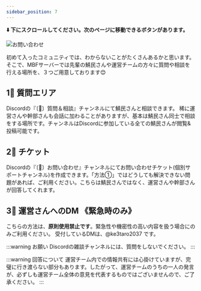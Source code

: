 ```yaml
---
sidebar_position: 7
---
```


**⬇️ 下にスクロールしてください。次のページに移動できるボタンがあります。**

![お問い合わせ](/img/mbf/label_contact.png)

初めて入ったコミュニティでは、わからないことがたくさんあるかと思います。
そこで、MBFサーバーでは先輩の鯖民さんや運営チームの方々に質問や相談を行える場所を、３つご用意しております😊

## 1⃣ 質問エリア

Discordの『〔🙋〕質問＆相談』チャンネルにて鯖民さんと相談できます。
稀に運営さんや幹部さんも会話に加わることがありますが、基本は鯖民さん同士で相談をする場所です。チャンネルはDiscordに参加している全ての鯖民さんが閲覧&投稿可能です。
 
## 2⃣ チケット

Discordの『〔🎫〕お問い合わせ』チャンネルにてお問い合わせチケット(個別サポートチャンネル)を作成できます。「方法①」ではどうしても解決できない問題があれば、ご利用ください。こちらは鯖民さんではなく、運営さんや幹部さんが回答してくれます。

## 3⃣ 運営さんへのDM 《緊急時のみ》

こちらの方法は、**原則使用禁止です**。緊急性や機密性の高い内容を扱う場合にのみご利用ください。
受付しているDMは、@ke3taro2037 です。


:::warning お願い
Discordの雑談チャンネルには、質問をしないでください。
:::

:::warning 回答について
運営チーム内での情報共有には心掛けていますが、完璧に行き渡らない部分もあります。したがって、運営チームのうちの一人の発言が、必ずしも運営チーム全体の意見を代表するものではございませんので、ご了承ください。
:::
